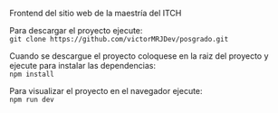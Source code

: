 Frontend del sitio web de la maestría del ITCH

Para descargar el proyecto ejecute:  
 `git clone https://github.com/victorMRJDev/posgrado.git`

Cuando se descargue el proyecto coloquese en la raiz del proyecto y ejecute para instalar las dependencias:  
 `npm install`

Para visualizar el proyecto en el navegador ejecute:  
 `npm run dev`

